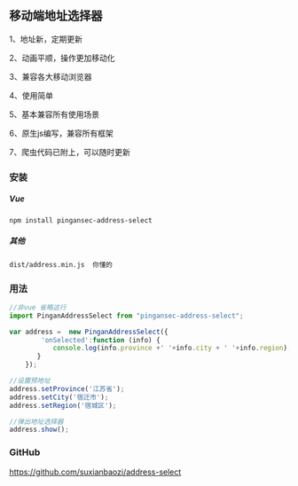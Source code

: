 
## **移动端地址选择器**

1、地址新，定期更新

2、动画平顺，操作更加移动化

3、兼容各大移动浏览器

4、使用简单

5、基本兼容所有使用场景

6、原生js编写，兼容所有框架

7、爬虫代码已附上，可以随时更新
### 安装

##### Vue
`
npm install pingansec-address-select
`

##### 其他

`dist/address.min.js  你懂的
`


### 用法

```javascript
//非vue 省略这行
import PinganAddressSelect from "pingansec-address-select";

var address =  new PinganAddressSelect({
        'onSelected':function (info) {
 		   console.log(info.province +' '+info.city + ' '+info.region);
 	   }
    });

//设置预地址
address.setProvince('江苏省');
address.setCity('宿迁市');
address.setRegion('宿城区');

//弹出地址选择器
address.show();
```


### GitHub


https://github.com/suxianbaozi/address-select
